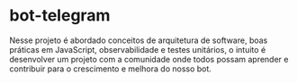 # bot-telegram
Nesse projeto é abordado conceitos de arquitetura de software, boas práticas em JavaScript, observabilidade e testes unitários, o intuito é desenvolver um projeto com a comunidade onde todos possam aprender e contribuir para o crescimento e melhora do nosso bot.
